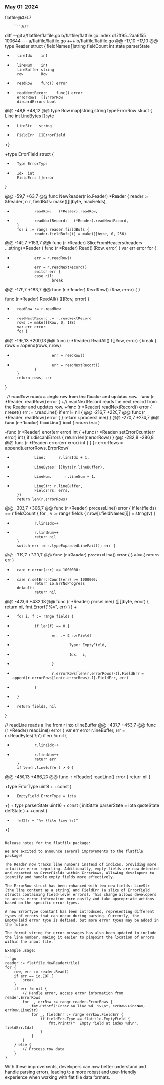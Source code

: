
### May 01, 2024

<div style={{ display: "table", width: "auto" }}>

  <div style={{ display: "table-row", width: "auto" }}>
      <Snippet file="chips/core.mdx" />
        <div style={{ float: "left", display: "table-column", paddingLeft: "30px", width: "calc(80% - 30px)" }}>
        flatfile@3.6.7

        ```diff
diff --git a/flatfile/flatfile.go b/flatfile/flatfile.go
index d15ff95..2aa6f55 100644
--- a/flatfile/flatfile.go
+++ b/flatfile/flatfile.go
@@ -17,10 +17,10 @@ type Reader struct {
        fieldNames []string
        fieldCount int
        state      parserState
-       lineIdx    int
+       lineNum    int
        lineBuffer string
        row        Row
-       readRow    func() error
+       readNextRecord    func() error
        errorRows  []ErrorRow
        discardErrors bool

@@ -48,8 +48,12 @@ type Row map[string]string
 type ErrorRow struct {
        Line      int
        LineBytes []byte
+       LineStr   string
+       FieldErr  []ErrorField
+}

+type ErrorField struct {
+       Type ErrorType
+       Idx  int
        FieldErrs []error
 }

@@ -59,7 +63,7 @@ func NewReader(r io.Reader) *Reader {
        reader := &Reader{
                r:         r,
                fieldBufs: make([][]byte, maxFields),
-               readRow:   (*Reader).readRow,
+               readNextRecord:   (*Reader).readNextRecord,
        }
        for i := range reader.fieldBufs {
                reader.fieldBufs[i] = make([]byte, 0, 256)
@@ -149,7 +153,7 @@ func (r *Reader) SliceFromHeaders(headers ...string) *Reader {
 func (r *Reader) Read() (Row, error) {
        var err error
        for {
-               err = r.readRow()
+               err = r.readNextRecord()
                switch err {
                case nil:
                        break
@@ -179,7 +183,7 @@ func (r *Reader) ReadRow() (Row, error) {
 }

 func (r *Reader) ReadAll() ([]Row, error) {
-       readRow := r.readRow
+       readNextRecord := r.readNextRecord
        rows := make([]Row, 0, 128)
        var err error
        for {
@@ -196,13 +200,13 @@ func (r *Reader) ReadAll() ([]Row, error) {
                                break
                        }
                        rows = append(rows, r.row)
-                       err = readRow()
+                       err = readNextRecord()
                }
        }
        return rows, err
 }

-// readRow reads a single row from the Reader and updates row.
-func (r *Reader) readRow() error {
+// readNextRecord reads the next record from the Reader and updates row.
+func (r *Reader) readNextRecord() error {
        r.reset()
        err := r.readLine()
        if err != nil {
@@ -216,7 +220,7 @@ func (r *Reader) readRow() error {
        }
        return r.processLine()
 }
@@ -270,7 +274,7 @@ func (r *Reader) fixedLine() bool {
        return true
 }

-func (r *Reader) error(err error) int {
+func (r *Reader) setErrorCount(err error) int {
        if r.discardErrors {
                return len(r.errorRows)
        }
@@ -282,8 +286,8 @@ func (r *Reader) error(err error) int {
                }
        }
        r.errorRows = append(r.errorRows, ErrorRow{
-               Line:      r.lineIdx + 1,
-               LineBytes: []byte(r.lineBuffer),
+               LineNum:      r.lineNum + 1,
+               LineStr: r.lineBuffer,
                FieldErrs: errs,
        })
        return len(r.errorRows)
@@ -302,7 +306,7 @@ func (r *Reader) processLine() error {
        if len(fields) == r.fieldCount {
                for i, v := range fields {
                        r.row[r.fieldNames[i]] = string(v)
                }
-               r.lineIdx++
+               r.lineNum++
                return nil
        }
        switch err := r.typeExpandedLineFail(); err {
@@ -319,7 +323,7 @@ func (r *Reader) processLine() error {
                } else {
                        return err
                }
-       case r.error(err) >= 1000000:
+       case r.setErrorCount(err) >= 1000000:
                return io.ErrNoProgress
        default:
                return nil
@@ -428,6 +432,18 @@ func (r *Reader) parseLine() ([][]byte, error) {
                        return nil, fmt.Errorf("%v", err)
                }
        }
+
+       for i, f := range fields {
+               if len(f) == 0 {
+                       err := ErrorField{
+                               Type: EmptyField,
+                               Idx:  i,
+                       }
+                       r.errorRows[len(r.errorRows)-1].FieldErr = append(r.errorRows[len(r.errorRows)-1].FieldErr, err)
+               }
+       }
+
        return fields, nil
 }

 // readLine reads a line from r into r.lineBuffer
@@ -437,7 +453,7 @@ func (r *Reader) readLine() error {
        var err error
        r.lineBuffer, err = r.r.ReadBytes('\n')
        if err != nil {
-               r.lineIdx++
+               r.lineNum++
                return err
        }
        if len(r.lineBuffer) > 0 {
@@ -450,13 +466,23 @@ func (r *Reader) readLine() error {
        return nil
 }

+type ErrorType uint8
+
+const (
+       EmptyField ErrorType = iota
+)
+
 type parserState uint16
+
 const (
        initState parserState = iota
        quoteState
        defState
 )
+
+const (
+       fmtStr = "%v (file line %v)"
+)
```

Release notes for the flatfile package:

We are excited to announce several improvements to the flatfile package!

The Reader now tracks line numbers instead of indices, providing more intuitive error reporting. Additionally, empty fields are now detected and reported as ErrorFields within ErrorRows, allowing developers to identify and handle empty fields more effectively.

The ErrorRow struct has been enhanced with two new fields: LineStr (the line content as a string) and FieldErr (a slice of ErrorField structs containing field-level errors). This change allows developers to access error information more easily and take appropriate actions based on the specific error types.

A new ErrorType constant has been introduced, representing different types of errors that can occur during parsing. Currently, the EmptyField error type is defined, but more error types may be added in the future.

The format string for error messages has also been updated to include the line number, making it easier to pinpoint the location of errors within the input file.

Example usage:

```go
reader := flatfile.NewReader(file)
for {
    row, err := reader.Read()
    if err == io.EOF {
        break
    }
    if err != nil {
        // Handle error, access error information from reader.ErrorRows
        for _, errRow := range reader.ErrorRows {
            fmt.Printf("Error on line %d: %v\n", errRow.LineNum, errRow.LineStr)
            for _, fieldErr := range errRow.FieldErr {
                if fieldErr.Type == flatfile.EmptyField {
                    fmt.Printf("  Empty field at index %d\n", fieldErr.Idx)
                }
            }
        }
    } else {
        // Process row data
    }
}
```

With these improvements, developers can now better understand and handle parsing errors, leading to a more robust and user-friendly experience when working with flat file data formats.
        </div>
  </div>

</div>
